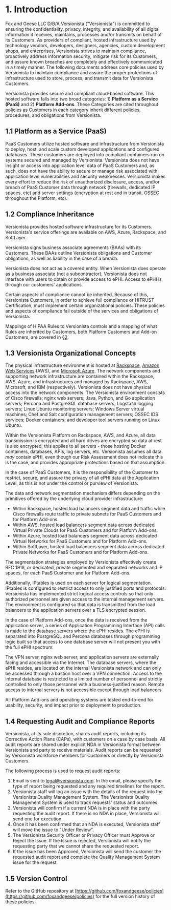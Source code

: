 # 1. Introduction

Fox and Geese LLC D/B/A Versionista ("Versionista") is committed to ensuring the
confidentiality, privacy, integrity, and availability of all digital information
it receives, maintains, processes and/or transmits on behalf of its Customers.
As providers of compliant, hosted infrastructure used by technology vendors,
developers, designers, agencies, custom development shops, and enterprises,
Versionista strives to maintain compliance, proactively address information
security, mitigate risk for its Customers, and assure known breaches are
completely and effectively communicated in a timely manner. The following
documents address core policies used by Versionista to maintain compliance and
assure the proper protections of infrastructure used to store, process, and
transmit data for Versionista Customers.

Versionista provides secure and compliant cloud-based software. This hosted
software falls into two broad categories: 1) **Platform as a Service (PaaS)**
and 2) **Platform Add-ons**. These Categories are cited throughout policies as
Customers in each category inherit different policies, procedures, and
obligations from Versionista.

## 1.1 Platform as a Service (PaaS)

PaaS Customers utilize hosted software and infrastructure from Versionista to
deploy, host, and scale custom developed applications and configured databases.
These customers are deployed into compliant containers run on systems secured
and managed by Versionista. Versionista does not have insight or access into
application level data of PaaS Customers and, as such, does not have the ability
to secure or manage risk associated with application level vulnerabilities and
security weaknesses. Versionista makes every effort to reduce the risk of
unauthorized disclosure, access, and/or breach of PaaS Customer data through
network (firewalls, dedicated IP spaces, etc) and server settings (encryption at
rest and in transit, OSSEC throughout the Platform, etc).

## 1.2 Compliance Inheritance

Versionista provides hosted software infrastructure for its Customers.
Versionista's service offerings are available on AWS, Azure, Rackspace, and
SoftLayer.

Versionista signs business associate agreements (BAAs) with its Customers. These
BAAs outline Versionista obligations and Customer obligations, as well as
liability in the case of a breach.

Versionista does not act as a covered entity. When Versionista does operate as a
business associate (not a subcontractor), Versionista does not interface with
users to obtain or provide access to ePHI. Access to ePHI is through our
customers' applications.

Certain aspects of compliance cannot be inherited. Because of this, Versionista
Customers, in order to achieve full compliance or HITRUST Certification, must
implement certain organizational policies. These policies and aspects of
compliance fall outside of the services and obligations of Versionista.

Mappings of HIPAA Rules to Versionista controls and a mapping of what Rules are
inherited by Customers, both Platform Customers and Add-on Customers, are
covered in [§2](#2-hipaa-inheritance).

## 1.3 Versionista Organizational Concepts

The physical infrastructure environment is hosted at
[Rackspace](https://www.rackspace.com/),
[Amazon Web Services](https://aws.amazon.com/) (AWS), and
[Microsoft Azure](https://azure.microsoft.com/). The network components and
supporting network infrastructure are contained within the Rackspace, AWS,
Azure, and infrastructures and managed by Rackspace, AWS, Microsoft, and IBM
(respectively). Versionista does not have physical access into the network
components. The Versionista environment consists of Cisco firewalls; nginx web
servers; Java, Python, and Go application servers; Percona and PostgreSQL
database servers; Logstash logging servers; Linux Ubuntu monitoring servers;
Windows Server virtual machines; Chef and Salt configuration management servers;
OSSEC IDS services; Docker containers; and developer tool servers running on
Linux Ubuntu.

Within the Versionista Platform on Rackspace, AWS, and Azure, all data
transmission is encrypted and all hard drives are encrypted so data at rest is
also encrypted; this applies to all servers - those hosting Docker containers,
databases, APIs, log servers, etc. Versionista assumes all data _may_ contain
ePHI, even though our Risk Assessment does not indicate this is the case, and
provides appropriate protections based on that assumption.

In the case of PaaS Customers, it is the responsibility of the Customer to
restrict, secure, and assure the privacy of all ePHI data at the Application
Level, as this is not under the control or purview of Versionista.

The data and network segmentation mechanism differs depending on the primitives
offered by the underlying cloud provider infrastructure:

- Within Rackspace, hosted load balancers segment data and traffic while Cisco
  firewalls route traffic to private subnets for PaaS Customers and for Platform
  Add-ons.
- Within AWS, hosted load balancers segment data across dedicated Virtual
  Private Clouds for PaaS Customers and for Platform Add-ons.
- Within Azure, hosted load balancers segment data across dedicated Virtual
  Networks for PaaS Customers and for Platform Add-ons.
- Within SoftLayer, hosted load balancers segment data across dedicated Private
  Networks for PaaS Customers and for Platform Add-ons.

The segmentation strategies employed by Versionista effectively create RFC 1918,
or dedicated, private segmented and separated networks and IP spaces, for each
PaaS Customer and for Platform Add-ons.

Additionally, IPtables is used on each server for logical segmentation. IPtables
is configured to restrict access to only justified ports and protocols.
Versionista has implemented strict logical access controls so that only
authorized personnel are given access to the internal management servers. The
environment is configured so that data is transmitted from the load balancers to
the application servers over a TLS encrypted session.

In the case of Platform Add-ons, once the data is received from the application
server, a series of Application Programming Interface (API) calls is made to the
database servers where the ePHI resides. The ePHI is separated into PostgreSQL
and Percona databases through programming logic built so that access to one
database server will not present you with the full ePHI spectrum.

The VPN server, nginx web server, and application servers are externally facing
and accessible via the Internet. The database servers, where the ePHI resides,
are located on the internal Versionista network and can only be accessed through
a bastion host over a VPN connection. Access to the internal database is
restricted to a limited number of personnel and strictly controlled to only
those personnel with a business-justified reason. Remote access to internal
servers is not accessible except through load balancers.

All Platform Add-ons and operating systems are tested end-to-end for usability,
security, and impact prior to deployment to production.

## 1.4 Requesting Audit and Compliance Reports

Versionista, at its sole discretion, shares audit reports, including its
Corrective Action Plans (CAPs), with customers on a case by case basis. All
audit reports are shared under explicit NDA in Versionista format between
Versionista and party to receive materials. Audit reports can be requested by
Versionista workforce members for Customers or directly by Versionista
Customers.

The following process is used to request audit reports:

1. Email is sent to legal@versionista.com. In the email, please specify the type
   of report being requested and any required timelines for the report.
2. Versionista staff will log an issue with the details of the request into the
   Versionista Quality Management System. The Versionista Quality Management
   System is used to track requests' status and outcomes.
3. Versionista will confirm if a current NDA is in place with the party
   requesting the audit report. If there is no NDA in place, Versionista will
   send one for execution.
4. Once it has been confirmed that an NDA is executed, Versionista staff will
   move the issue to "Under Review".
5. The Versionista Security Officer or Privacy Officer must Approve or Reject
   the Issue. If the Issue is rejected, Versionista will notify the requesting
   party that we cannot share the requested report.
6. If the issue has been Approved, Versionista will send the customer the
   requested audit report and complete the Quality Management System issue for
   the request.

## 1.5 Version Control

Refer to the GitHub repository at
[https://github.com/foxandgeese/policies](https://github.com/foxandgeese/policies)
for the full version history of these policies.
